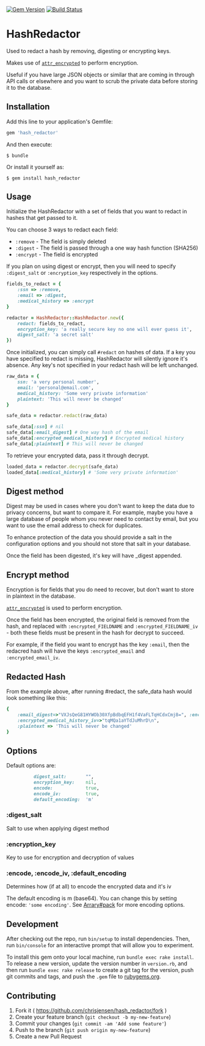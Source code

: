 [![Gem Version](https://badge.fury.io/rb/hash_redactor.svg)](https://badge.fury.io/rb/hash_redactor)
[![Build Status](https://travis-ci.org/chrisjensen/hash_redactor.svg?branch=master)](https://travis-ci.org/chrisjensen/hash_redactor)

# HashRedactor

Used to redact a hash by removing, digesting or encrypting keys.

Makes use of [`attr_encrypted`](https://github.com/attr-encrypted/attr_encrypted) to perform encryption.

Useful if you have large JSON objects or similar that are coming in through API calls or elsewhere and you want to scrub the private data before storing it to the database.

## Installation

Add this line to your application's Gemfile:

```ruby
gem 'hash_redactor'
```

And then execute:

    $ bundle

Or install it yourself as:

    $ gem install hash_redactor

## Usage

Initialize the HashRedactor with a set of fields that you want to redact in hashes that get passed to it. 

You can choose 3 ways to redact each field:

+ `:remove` - The field is simply deleted
+ `:digest` - The field is passed through a one way hash function (SHA256)
+ `:encrypt` - The field is encrypted

If you plan on using digest or encrypt, then you will need to specify `:digest_salt` or `:encryption_key` respectively in the options.

```ruby
fields_to_redact = {
	:ssn => :remove,
	:email => :digest,
	:medical_history => :encrypt
} 

redactor = HashRedactor::HashRedactor.new({
	redact: fields_to_redact,
	encryption_key: 'a really secure key no one will ever guess it',
	digest_salt: 'a secret salt'
})
```

Once initialized, you can simply call `#redact` on hashes of data.
If a key you have specified to redact is missing, HashRedactor will silently ignore it's absence.
Any key's not specified in your redact hash will be left unchanged.


```ruby
raw_data = {
	ssn: 'a very personal number',
	email: 'personal@email.com',
	medical_history: 'Some very private information'
	plaintext: 'This will never be changed'
}

safe_data = redactor.redact(raw_data)

safe_data[:ssn] # nil
safe_data[:email_digest] # One way hash of the email
safe_data[:encrypted_medical_history] # Encrypted medical history
safe_data[:plaintext] # This will never be changed
```

To retrieve your encrypted data, pass it through decrypt.

```ruby
loaded_data = redactor.decrypt(safe_data)
loaded_data[:medical_history] # 'Some very private information'
```

## Digest method

Digest may be used in cases where you don't want to keep the data due to privacy concerns, but want to compare it.
For example, maybe you have a large database of people whom you never need to contact by email, but you want to use the email address to check for duplicates.

To enhance protection of the data you should provide a salt in the configuration options and you should not store that salt in your database.

Once the field has been digested, it's key will have _digest appended.

## Encrypt method

Encryption is for fields that you do need to recover, but don't want to store in plaintext in the database.

[`attr_encrypted`](https://github.com/attr-encrypted/attr_encrypted) is used to perform encryption.

Once the field has been encrypted, the original field is removed from the hash, and replaced with `:encrypted_FIELDNAME` and `:encrypted_FIELDNAME_iv` - both these fields must be present in the hash for decrypt to succeed.

For example, if the field you want to encrypt has the key `:email`, then the redacred hash will have the keys `:encrypted_email` and `:encrypted_email_iv`.

## Redacted Hash

From the example above, after running #redact, the safe_data hash would look something like this:

```ruby
{
	:email_digest=>"VXJsQeG81HYWOb30XfpBdbqEFH1f4VaFLTqHCdxCmj8=", :encrypted_medical_history=>"2JIN3Yhxvm/m7qlE+n4pMT9yckXuPa+2IlMBFQMcbP1pcwyrG7wy0TP4scgx\n",
	:encrypted_medical_history_iv=>"tqMQa1aYTdJuMhrD\n",
	:plaintext => 'This will never be changed'
}
```

## Options

Default options are:
```ruby
  	  	  digest_salt: 		 "",
		  encryption_key:	 nil,
		  encode:            true,
		  encode_iv:         true,
		  default_encoding:  'm'
```

### :digest_salt

Salt to use when applying digest method

### :encryption_key

Key to use for encryption and decryption of values

### :encode, :encode_iv, :default_encoding

Determines how (if at all) to encode the encrypted data and it's iv

The default encoding is m (base64). You can change this by setting encode: `'some encoding'`. See [Arrary#pack](http://ruby-doc.org/core-2.3.0/Array.html#method-i-pack) for more encoding options.

## Development

After checking out the repo, run `bin/setup` to install dependencies. Then, run `bin/console` for an interactive prompt that will allow you to experiment.

To install this gem onto your local machine, run `bundle exec rake install`. To release a new version, update the version number in `version.rb`, and then run `bundle exec rake release` to create a git tag for the version, push git commits and tags, and push the `.gem` file to [rubygems.org](https://rubygems.org).

## Contributing

1. Fork it ( https://github.com/chrisjensen/hash_redactor/fork )
2. Create your feature branch (`git checkout -b my-new-feature`)
3. Commit your changes (`git commit -am 'Add some feature'`)
4. Push to the branch (`git push origin my-new-feature`)
5. Create a new Pull Request
